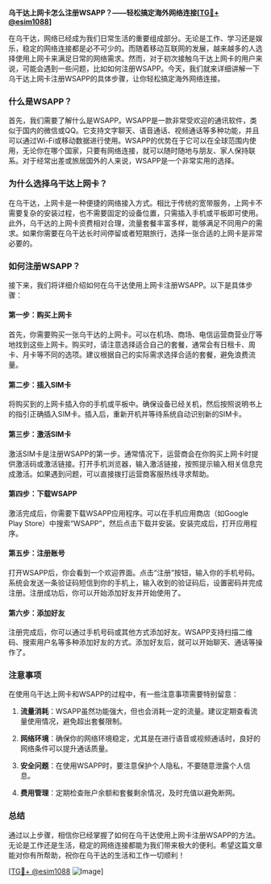 **乌干达上网卡怎么注册WSAPP？——轻松搞定海外网络连接[[TG💪+ @esim1088](https://t.me/s/esim1088)]**

在乌干达，网络已经成为我们日常生活的重要组成部分。无论是工作、学习还是娱乐，稳定的网络连接都是必不可少的。而随着移动互联网的发展，越来越多的人选择使用上网卡来满足日常的网络需求。然而，对于初次接触乌干达上网卡的用户来说，可能会遇到一些问题，比如如何注册WSAPP。今天，我们就来详细讲解一下乌干达上网卡注册WSAPP的具体步骤，让你轻松搞定海外网络连接。

### 什么是WSAPP？

首先，我们需要了解什么是WSAPP。WSAPP是一款非常受欢迎的通讯软件，类似于国内的微信或QQ。它支持文字聊天、语音通话、视频通话等多种功能，并且可以通过Wi-Fi或移动数据进行使用。WSAPP的优势在于它可以在全球范围内使用，无论你在哪个国家，只要有网络连接，就可以随时随地与朋友、家人保持联系。对于经常出差或旅居国外的人来说，WSAPP是一个非常实用的选择。

### 为什么选择乌干达上网卡？

在乌干达，上网卡是一种便捷的网络接入方式。相比于传统的宽带服务，上网卡不需要复杂的安装过程，也不需要固定的设备位置，只需插入手机或平板即可使用。此外，乌干达的上网卡资费相对合理，流量套餐丰富多样，能够满足不同用户的需求。如果你需要在乌干达长时间停留或者短期旅行，选择一张合适的上网卡是非常必要的。

### 如何注册WSAPP？

接下来，我们将详细介绍如何在乌干达使用上网卡注册WSAPP。以下是具体步骤：

#### 第一步：购买上网卡

首先，你需要购买一张乌干达的上网卡。可以在机场、商场、电信运营商营业厅等地找到这些上网卡。购买时，请注意选择适合自己的套餐，通常会有日租卡、周卡、月卡等不同的选项。建议根据自己的实际需求选择合适的套餐，避免浪费流量。

#### 第二步：插入SIM卡

将购买到的上网卡插入你的手机或平板中。确保设备已经关机，然后按照说明书上的指引正确插入SIM卡。插入后，重新开机并等待系统自动识别新的SIM卡。

#### 第三步：激活SIM卡

激活SIM卡是注册WSAPP的第一步。通常情况下，运营商会在你购买上网卡时提供激活码或激活链接。打开手机浏览器，输入激活链接，按照提示输入相关信息完成激活。如果遇到问题，可以直接拨打运营商客服热线寻求帮助。

#### 第四步：下载WSAPP

激活完成后，你需要下载WSAPP应用程序。可以在手机应用商店（如Google Play Store）中搜索“WSAPP”，然后点击下载并安装。安装完成后，打开应用程序。

#### 第五步：注册账号

打开WSAPP后，你会看到一个欢迎界面。点击“注册”按钮，输入你的手机号码。系统会发送一条验证码短信到你的手机上，输入收到的验证码后，设置密码并完成注册。注册成功后，你可以开始添加好友并开始使用了。

#### 第六步：添加好友

注册完成后，你可以通过手机号码或其他方式添加好友。WSAPP支持扫描二维码、搜索用户名等多种添加好友的方式。添加好友后，就可以开始聊天、通话等操作了。

### 注意事项

在使用乌干达上网卡和WSAPP的过程中，有一些注意事项需要特别留意：

1. **流量消耗**：WSAPP虽然功能强大，但也会消耗一定的流量。建议定期查看流量使用情况，避免超出套餐限制。
   
2. **网络环境**：确保你的网络环境稳定，尤其是在进行语音或视频通话时，良好的网络条件可以提升通话质量。

3. **安全问题**：在使用WSAPP时，要注意保护个人隐私，不要随意泄露个人信息。

4. **费用管理**：定期检查账户余额和套餐剩余情况，及时充值以避免断网。

### 总结

通过以上步骤，相信你已经掌握了如何在乌干达使用上网卡注册WSAPP的方法。无论是工作还是生活，稳定的网络连接都能为我们带来极大的便利。希望这篇文章能对你有所帮助，祝你在乌干达的生活和工作一切顺利！

[[TG💪+ @esim1088](https://t.me/s/esim1088) ![Image](https://i.postimg.cc/4NQfJmqS/Snipaste-2025-05-13-00-14-12.png)]
